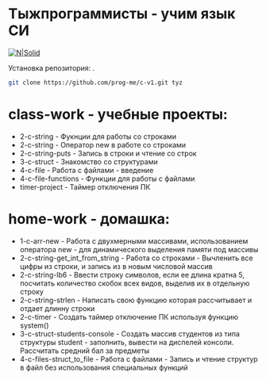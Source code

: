 # Тыжпрограммисты - учим язык СИ

[![N|Solid](https://ci3.googleusercontent.com/proxy/l1OwfaXV3-4ghM3JU3YkzKeqCKSZ2eUdieRry8HI9WeNWv7hb2SUtI7BvULSAKYVUoorIjXowWKT2ph3yul3DJRfvTK-dKNziozRlwL3=s0-d-e1-ft#https://avatars2.githubusercontent.com/u/47493215?s=120&v=4)](https://github.com/prog-me)

Установка репозитория: .

```sh
git clone https://github.com/prog-me/c-v1.git tyz
```


# class-work - учебные проекты:

  - 2-c-string - Фукнции для работы со строками
  - 2-c-string - Оператор new в работе со строками
  - 2-c-string-puts - Запись в строки и чтение со строк
  - 3-c-struct - Знакомство со структурами
  - 4-c-file - Работа с файлами - введение
  - 4-c-file-functions - Функции для работы с файлами
  - timer-project - Таймер отключения ПК

# home-work - домашка:

  - 1-с-arr-new - Работа с двухмерными массивами, использованием оператора new - для динамического выделения памяти под массивы
  - 2-c-string-get_int_from_string - Работа со строками - Вычленить все цифры из строки, и запись из в новым числовой массив
  - 2-с-string-lb6 -  Ввести строку символов, если ее длина кратна 5, посчитать количество
скобок всех видов, выделив их в отдельную строку
  - 2-c-string-strlen - Написать свою функцию которая рассчитывает и отдает длинну строки
  - 2-c-timer - Создать таймер отключение ПК используя функцию system()
  - 3-c-struct-students-console - Cоздать массив студентов из типа структуры student - заполнить, вывести на диспелей консоли. Рассчитать средний бал за предметы
  - 4-c-files-struct_to_file - Работа с файлами - Запись и чтение структур в файл без использования специальных функций

